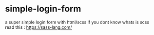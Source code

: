 # simple-login-form
a super simple login form with html/scss
if you dont know whats is scss read this : https://sass-lang.com/
